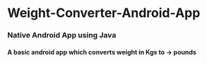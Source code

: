 # Weight-Converter-Android-App

<h3>Native Android App using Java</h3>

<h4>A basic android app which converts weight in Kgs to -> pounds</h4>
